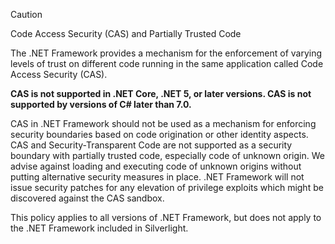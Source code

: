 > [!CAUTION]
> Code Access Security (CAS) and Partially Trusted Code
>
> The .NET Framework provides a mechanism for the enforcement of varying levels of trust on different code running in the same application called Code Access Security (CAS).
>
> **CAS is not supported in .NET Core, .NET 5, or later versions. CAS is not supported by versions of C# later than 7.0.**
>
> CAS in .NET Framework should not be used as a mechanism for enforcing security boundaries based on code origination or other identity aspects. CAS and Security-Transparent Code are not supported as a security boundary with partially trusted code, especially code of unknown origin. We advise against loading and executing code of unknown origins without putting alternative security measures in place. .NET Framework will not issue security patches for any elevation of privilege exploits which might be discovered against the CAS sandbox.
>
> This policy applies to all versions of .NET Framework, but does not apply to the .NET Framework included in Silverlight.
